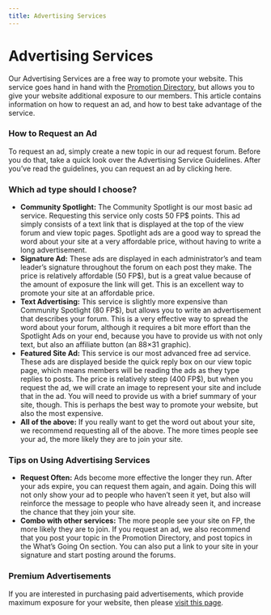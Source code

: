 ```yaml
---
title: Advertising Services
---
```

# Advertising Services

Our Advertising Services are a free way to promote your website. This service goes hand in hand with the [Promotion Directory](https://community.forumpromotion.net/directory/), but allows you to give your website additional exposure to our members. This article contains information on how to request an ad, and how to best take advantage of the service.

### How to Request an Ad

To request an ad, simply create a new topic in our ad request forum. Before you do that, take a quick look over the Advertising Service Guidelines. After you’ve read the guidelines, you can request an ad by clicking here.

### Which ad type should I choose?

- **Community Spotlight:** The Community Spotlight is our most basic ad service. Requesting this service only costs 50 FP$ points. This ad simply consists of a text link that is displayed at the top of the view forum and view topic pages. Spotlight ads are a good way to spread the word about your site at a very affordable price, without having to write a long advertisement.
- **Signature Ad:** These ads are displayed in each administrator’s and team leader’s signature throughout the forum on each post they make. The price is relatively affordable (50 FP$), but is a great value because of the amount of exposure the link will get. This is an excellent way to promote your site at an affordable price.
- **Text Advertising:** This service is slightly more expensive than Community Spotlight (80 FP$), but allows you to write an advertisement that describes your forum. This is a very effective way to spread the word about your forum, although it requires a bit more effort than the Spotlight Ads on your end, because you have to provide us with not only text, but also an affiliate button (an 88×31 graphic).
- **Featured Site Ad:** This service is our most advanced free ad service. These ads are displayed beside the quick reply box on our view topic page, which means members will be reading the ads as they type replies to posts. The price is relatively steep (400 FP$), but when you request the ad, we will crate an image to represent your site and include that in the ad. You will need to provide us with a brief summary of your site, though. This is perhaps the best way to promote your website, but also the most expensive.
- **All of the above:** If you really want to get the word out about your site, we recommend requesting all of the above. The more times people see your ad, the more likely they are to join your site.

### Tips on Using Advertising Services

- **Request Often:** Ads become more effective the longer they run. After your ads expire, you can request them again, and again. Doing this will not only show your ad to people who haven’t seen it yet, but also will reinforce the message to people who have already seen it, and increase the chance that they join your site.
- **Combo with other services:** The more people see your site on FP, the more likely they are to join. If you request an ad, we also recommend that you post your topic in the Promotion Directory, and post topics in the What’s Going On section. You can also put a link to your site in your signature and start posting around the forums.

### Premium Advertisements

If you are interested in purchasing paid advertisements, which provide maximum exposure for your website, then please [visit this page](http://forumpromotion.net/advertise/?_gl=1*xxlmqc*_ga*MTQ3NDYwMjc5OS4xNjg3ODc4NjE5*_ga_9DS1NXD6PX*MTY4OTI5OTE3Ny42Mi4xLjE2ODkzMDEwNjYuMC4wLjA.).
